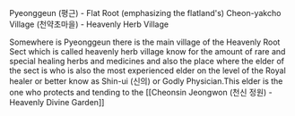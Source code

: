 Pyeonggeun (평근) - Flat Root (emphasizing the flatland's)
Cheon-yakcho Village (천약초마을) - Heavenly Herb Village

Somewhere is Pyeonggeun there is the main village of the Heavenly Root Sect which is called heavenly herb village know for the amount of rare and special healing herbs and medicines and also the place where the elder of the sect is who is also the most experienced elder on the level of the Royal healer or better know as Shin-ui (신의) or Godly Physician.This elder is the one who protects and tending to the [[Cheonsin Jeongwon (천신 정원) - Heavenly Divine Garden]]